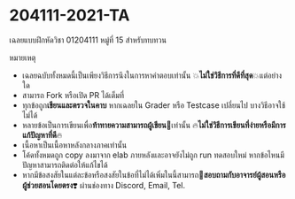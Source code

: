 # 204111-2021-TA

เฉลยแบบฝึกหัดวิชา 01204111 หมู่ที่ 15 สำหรับทบทวน

หมายเหตุ
- เฉลยฉบับทั้งหมดนี้เป็นเพียงวิธีการนึงในการหาคำตอบเท่านั้น :boom:**ไม่ใช่วิธีการที่ดีที่สุด**:boom:แต่อย่างใด
- สามารถ Fork หรือเปิด PR ได้เต็มที่
- ทุกข้อถูก**เขียนและตรวจในคาบ** หากเฉลยใน Grader หรือ Testcase เปลี่ยนไป บางวิธีอาจใช้ไม่ได้
- หลายข้อเป็นการเขียนเพื่อ**ท้าทายความสามารถผู้เขียน**:anger:เท่านั้น :fire:**ไม่ใช่วิธีการเขียนที่ง่ายหรือมีการแก้ปัญหาที่ดี**:fire:
- เนื้อหาเป็นเนื้อหาหลังกลางภาคเท่านั้น
- โค้ดทั้งหมดถูก copy ลงมาจาก elab ภายหลังและอาจยังไม่ถูก run ทดสอบใหม่ หากข้อไหนมีปัญหาสามารถติดต่อให้แก้ไขได้
- หากมีข้อสงสัยในแต่ละข้อหรือสงสัยในข้อที่ไม่ได้เพิ่มในนี้สามารถ:speech_balloon:**สอบถามกับอาจารย์ผู้สอนหรือผู้ช่วยสอนโดยตรง**:heavy_heart_exclamation: ผ่านช่องทาง Discord, Email, Tel.
